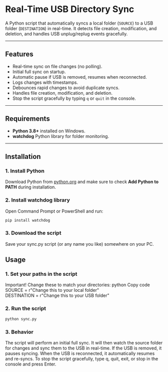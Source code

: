 # Real-Time USB Directory Sync

A Python script that automatically syncs a local folder (`SOURCE`) to a USB folder (`DESTINATION`) in real-time. It detects file creation, modification, and deletion, and handles USB unplug/replug events gracefully.

---

## Features

- Real-time sync on file changes (no polling).  
- Initial full sync on startup.  
- Automatic pause if USB is removed, resumes when reconnected.  
- Logs changes with timestamps.  
- Debounces rapid changes to avoid duplicate syncs.  
- Handles file creation, modification, and deletion.  
- Stop the script gracefully by typing `q` or `quit` in the console.  

---

## Requirements

- **Python 3.8+** installed on Windows.  
- **watchdog** Python library for folder monitoring.  

---

## Installation

### 1. Install Python
Download Python from [python.org](https://www.python.org/downloads/windows/) and make sure to check **Add Python to PATH** during installation.

### 2. Install watchdog library
Open Command Prompt or PowerShell and run:

```bash
pip install watchdog
```
### 3. Download the script
Save your sync.py script (or any name you like) somewhere on your PC.

## Usage
### 1. Set your paths in the script
Important! Change these to match your directories:
python
Copy code
SOURCE = r"Change this to your local folder"         
DESTINATION = r"Change this to your USB folder" 
### 2. Run the script
```bash
python sync.py
```
### 3. Behavior
The script will perform an initial full sync.
It will then watch the source folder for changes and sync them to the USB in real-time.
If the USB is removed, it pauses syncing.
When the USB is reconnected, it automatically resumes and re-syncs.
To stop the script gracefully, type q, quit, exit, or stop in the console and press Enter.
